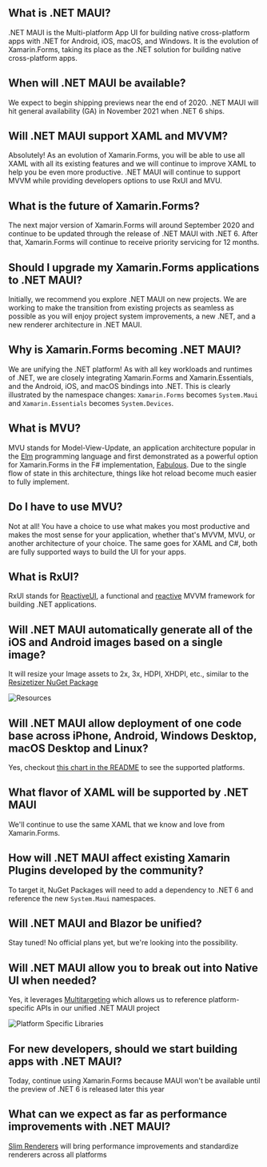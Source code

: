 ## What is .NET MAUI?

.NET MAUI is the Multi-platform App UI for building native cross-platform apps with .NET for Android, iOS, macOS, and Windows. It is the evolution of Xamarin.Forms, taking its place as the .NET solution for building native cross-platform apps.

## When will .NET MAUI be available?

We expect to begin shipping previews near the end of 2020. .NET MAUI will hit general availability (GA) in November 2021 when .NET 6 ships.

## Will .NET MAUI support XAML and MVVM?

Absolutely! As an evolution of Xamarin.Forms, you will be able to use all XAML with all its existing features and we will continue to improve XAML to help you be even more productive. .NET MAUI will continue to support MVVM while providing developers options to use RxUI and MVU.

## What is the future of Xamarin.Forms?

The next major version of Xamarin.Forms will around September 2020 and continue to be updated through the release of .NET MAUI with .NET 6. After that, Xamarin.Forms will continue to receive priority servicing for 12 months.

## Should I upgrade my Xamarin.Forms applications to .NET MAUI?

Initially, we recommend you explore .NET MAUI on new projects. We are working to make the transition from existing projects as seamless as possible as you will enjoy project system improvements, a new .NET, and a new renderer architecture in .NET MAUI.

## Why is Xamarin.Forms becoming .NET MAUI?

We are unifying the .NET platform! As with all key workloads and runtimes of .NET, we are closely integrating Xamarin.Forms and Xamarin.Essentials, and the Android, iOS, and macOS bindings into .NET. This is clearly illustrated by the namespace changes: `Xamarin.Forms` becomes `System.Maui` and `Xamarin.Essentials` becomes `System.Devices`. 

## What is MVU?

MVU stands for Model-View-Update, an application architecture popular in the [Elm](https://elmprogramming.com/model-view-update-part-1.html) programming language and first demonstrated as a powerful option for Xamarin.Forms in the F# implementation, [Fabulous](https://fsprojects.github.io/Fabulous/Fabulous.XamarinForms/). Due to the single flow of state in this architecture, things like hot reload become much easier to fully implement.

## Do I have to use MVU?

Not at all! You have a choice to use what makes you most productive and makes the most sense for your application, whether that's MVVM, MVU, or another architecture of your choice. The same goes for XAML and C#, both are fully supported ways to build the UI for your apps.

## What is RxUI?

RxUI stands for [ReactiveUI](https://reactiveui.net/), a functional and [reactive](https://reactiveui.net/docs/reactive-programming/) MVVM framework for building .NET applications. 
 
## Will .NET MAUI automatically generate all of the iOS and Android images based on a single image?
It will resize your Image assets to 2x, 3x, HDPI, XHDPI, etc., similar to the [Resizetizer NuGet Package](https://redth.codes/resizetizer-nt-shared-images-for-xamarin/)

![Resources](https://codetraveler.io/content/images/2020/05/Resources.png)

##  Will .NET MAUI allow deployment of one code base across iPhone, Android, Windows Desktop, macOS Desktop and Linux?
Yes, checkout [this chart in the README](https://github.com/dotnet/maui#xamarinforms-vs-maui) to see the supported platforms.

## What flavor of XAML will be supported by .NET MAUI
We'll continue to use the same XAML that we know and love from Xamarin.Forms.

## How will .NET MAUI affect existing Xamarin Plugins developed by the community?
To target it, NuGet Packages will need to add a dependency to .NET 6 and reference the new `System.Maui` namespaces.

## Will .NET MAUI and Blazor be unified?
Stay tuned! No official plans yet, but we're looking into the possibility.

## Will .NET MAUI allow you to break out into Native UI when needed?
Yes, it leverages [Multitargeting](https://docs.microsoft.com/visualstudio/mac/project-multitargeting?WT.mc_id=maui-github-bramin) which allows us to reference platform-specific APIs in our unified .NET MAUI project

 ![Platform Specific Libraries](https://codetraveler.io/content/images/2020/05/Picture1.png)
 
## For new developers, should we start building apps with .NET MAUI?
Today, continue using Xamarin.Forms because MAUI won't be available until the preview of .NET 6 is released later this year

## What can we expect as far as performance improvements with .NET MAUI?
[Slim Renderers](https://github.com/dotnet/maui/issues/28) will bring performance improvements and standardize renderers across all platforms